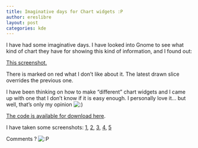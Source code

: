 ```yaml
---
title: Imaginative days for Chart widgets :P
author: ereslibre
layout: post
categories: kde
---
```

I have had some imaginative days. I have looked into Gnome to see what kind of chart they have for showing this kind of information, and I found out:

[This screenshot.][1]

 [1]: http://media.ereslibre.es/2007/09/gnomeNautilus.png

There is marked on red what I don’t like about it. The latest drawn slice overrides the previous one.

I have been thinking on how to make “different” chart widgets and I came up with one that I don’t know if it is easy enough. I personally love it… but well, that’s only my opinion ![:)][2] 

 [2]: http://blog.ereslibre.es/wp-includes/images/smilies/icon_smile.gif

[The code is available for download here][3].

 [3]: http://media.ereslibre.es/2007/09/PieChart.tar.gz

I have taken some screenshots: [1][4], [2][5], [3][6], [4][7], [5][8]

 [4]: http://media.ereslibre.es/2007/09/pieChart.png
 [5]: http://media.ereslibre.es/2007/09/pieChart2.png
 [6]: http://media.ereslibre.es/2007/09/pieChart3.png
 [7]: http://media.ereslibre.es/2007/09/pieChart4.png
 [8]: http://media.ereslibre.es/2007/09/pieChart5.png

Comments ? ![:P][9] 

 [9]: http://blog.ereslibre.es/wp-includes/images/smilies/icon_razz.gif
